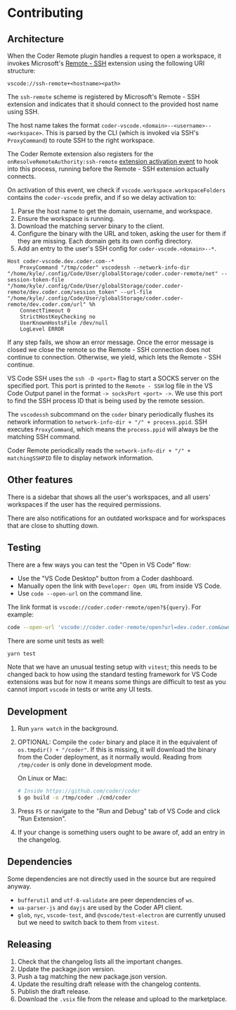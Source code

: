 # Contributing

## Architecture

When the Coder Remote plugin handles a request to open a workspace, it invokes
Microsoft's [Remote - SSH](https://marketplace.visualstudio.com/items?itemName=ms-vscode-remote.remote-ssh)
extension using the following URI structure:

```text
vscode://ssh-remote+<hostname><path>
```

The `ssh-remote` scheme is registered by Microsoft's Remote - SSH extension and
indicates that it should connect to the provided host name using SSH.

The host name takes the format
`coder-vscode.<domain>--<username>--<workspace>`. This is parsed by the CLI
(which is invoked via SSH's `ProxyCommand`) to route SSH to the right workspace.

The Coder Remote extension also registers for the
`onResolveRemoteAuthority:ssh-remote` [extension activation
event](https://code.visualstudio.com/api/references/activation-events) to hook
into this process, running before the Remote - SSH extension actually connects.

On activation of this event, we check if `vscode.workspace.workspaceFolders`
contains the `coder-vscode` prefix, and if so we delay activation to:

1. Parse the host name to get the domain, username, and workspace.
2. Ensure the workspace is running.
3. Download the matching server binary to the client.
4. Configure the binary with the URL and token, asking the user for them if they
   are missing. Each domain gets its own config directory.
5. Add an entry to the user's SSH config for `coder-vscode.<domain>--*`.

```text
Host coder-vscode.dev.coder.com--*
	ProxyCommand "/tmp/coder" vscodessh --network-info-dir "/home/kyle/.config/Code/User/globalStorage/coder.coder-remote/net" --session-token-file "/home/kyle/.config/Code/User/globalStorage/coder.coder-remote/dev.coder.com/session_token" --url-file "/home/kyle/.config/Code/User/globalStorage/coder.coder-remote/dev.coder.com/url" %h
	ConnectTimeout 0
	StrictHostKeyChecking no
	UserKnownHostsFile /dev/null
	LogLevel ERROR
```

If any step fails, we show an error message. Once the error message is closed
we close the remote so the Remote - SSH connection does not continue to
connection. Otherwise, we yield, which lets the Remote - SSH continue.

VS Code SSH uses the `ssh -D <port>` flag to start a SOCKS server on the
specified port. This port is printed to the `Remote - SSH` log file in the VS
Code Output panel in the format `-> socksPort <port> ->`. We use this port to
find the SSH process ID that is being used by the remote session.

The `vscodessh` subcommand on the `coder` binary periodically flushes its
network information to `network-info-dir + "/" + process.ppid`. SSH executes
`ProxyCommand`, which means the `process.ppid` will always be the matching SSH
command.

Coder Remote periodically reads the `network-info-dir + "/" + matchingSSHPID`
file to display network information.

## Other features

There is a sidebar that shows all the user's workspaces, and all users'
workspaces if the user has the required permissions.

There are also notifications for an outdated workspace and for workspaces that
are close to shutting down.

## Testing

There are a few ways you can test the "Open in VS Code" flow:

- Use the "VS Code Desktop" button from a Coder dashboard.
- Manually open the link with `Developer: Open URL` from inside VS Code.
- Use `code --open-url` on the command line.

The link format is `vscode://coder.coder-remote/open?${query}`. For example:

```bash
code --open-url 'vscode://coder.coder-remote/open?url=dev.coder.com&owner=my-username&workspace=my-ws&agent=my-agent'
```

There are some unit tests as well:

```bash
yarn test
```

Note that we have an unusual testing setup with `vitest`; this needs to be
changed back to how using the standard testing framework for VS Code extensions
was but for now it means some things are difficult to test as you cannot import
`vscode` in tests or write any UI tests.

## Development

1. Run `yarn watch` in the background.
2. OPTIONAL: Compile the `coder` binary and place it in the equivalent of
   `os.tmpdir() + "/coder"`. If this is missing, it will download the binary
   from the Coder deployment, as it normally would. Reading from `/tmp/coder` is
   only done in development mode.

   On Linux or Mac:

   ```bash
   # Inside https://github.com/coder/coder
   $ go build -o /tmp/coder ./cmd/coder
   ```

3. Press `F5` or navigate to the "Run and Debug" tab of VS Code and click "Run
   Extension".
4. If your change is something users ought to be aware of, add an entry in the
   changelog.

## Dependencies

Some dependencies are not directly used in the source but are required anyway.

- `bufferutil` and `utf-8-validate` are peer dependencies of `ws`.
- `ua-parser-js` and `dayjs` are used by the Coder API client.
- `glob`, `nyc`, `vscode-test`, and `@vscode/test-electron` are currently unused
  but we need to switch back to them from `vitest`.

## Releasing

1. Check that the changelog lists all the important changes.
2. Update the package.json version.
3. Push a tag matching the new package.json version.
4. Update the resulting draft release with the changelog contents.
5. Publish the draft release.
6. Download the `.vsix` file from the release and upload to the marketplace.
